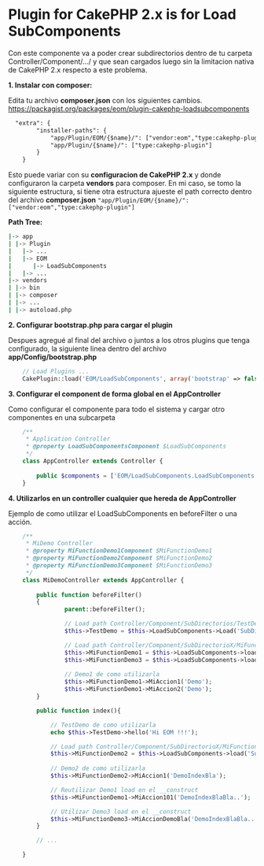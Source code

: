 # Plugin for CakePHP 2.x is for Load SubComponents
Con este componente va a poder crear subdirectorios dentro de tu carpeta Controller/Component/.../ y que sean cargados luego sin la limitacion nativa de CakePHP 2.x respecto a este problema.

**1. Instalar con composer:**

Edita tu archivo **composer.json** con los siguientes cambios.
https://packagist.org/packages/eom/plugin-cakephp-loadsubcomponents

```txt
  "extra": {
        "installer-paths": {
            "app/Plugin/EOM/{$name}/": ["vendor:eom","type:cakephp-plugin"],
            "app/Plugin/{$name}/": ["type:cakephp-plugin"]
        }
    }
 ```

Esto puede variar con su **configuracion de CakePHP 2.x** y donde configuraron la carpeta **vendors** para composer.
En mi caso, se tomo la siguiente estructura, si tiene otra estructura ajueste el path correcto dentro del archivo **composer.json** ``"app/Plugin/EOM/{$name}/": ["vendor:eom","type:cakephp-plugin"]``

**Path Tree:**

```bash
|-> app 
| |-> Plugin
|   |-> ...
|   |-> EOM
|      |-> LoadSubComponents
|   |-> ...
|-> vendors
| |-> bin
| |-> composer
| |-> ...
| |-> autoload.php
```

**2. Configurar bootstrap.php para cargar el plugin**

Despues agregué al final del archivo o juntos a los otros plugins que tenga configurado, la siguiente linea dentro del archivo **app/Config/bootstrap.php**

```php
    // Load Plugins ...
    CakePlugin::load('EOM/LoadSubComponents', array('bootstrap' => false, 'routes' => false));
```

**3. Configurar el component de forma global en el AppController**

Como configurar el componente para todo el sistema y cargar otro componentes en una subcarpeta

```php
    /**
     * Application Controller
     * @property LoadSubComponentsComponent $LoadSubComponents
     */
    class AppController extends Controller {
    
        public $components = ['EOM/LoadSubComponents.LoadSubComponents'];
    }
```

**4. Utilizarlos en un controller cualquier que hereda de AppController**

Ejemplo de como utilizar el LoadSubComponents en beforeFilter o una acción.

```php
    /**
     * MiDemo Controller
     * @property MiFunctionDemo1Component $MiFunctionDemo1
     * @property MiFunctionDemo2Component $MiFunctionDemo2
     * @property MiFunctionDemo3Component $MiFunctionDemo3
     */
    class MiDemoController extends AppController {
    
        public function beforeFilter()
        {
                parent::beforeFilter();

                // Load path Controller/Component/SubDirectorios/TestDemoComponent.php
                $this->TestDemo = $this->LoadSubComponents->Load('SubDirectorios/TestDemo');

                // Load path Controller/Component/SubDirectorioX/MiFunctionDemo1Component.php
                $this->MiFunctionDemo1 = $this->LoadSubComponents->load('SubDirectorioX/MiFunctionDemo1');
                $this->MiFunctionDemo3 = $this->LoadSubComponents->load('SubDirectorio/SubX/MiFunctionDemo3');
    
                // Demo1 de como utilizarla
                $this->MiFunctionDemo1->MiAccion1('Demo');
                $this->MiFunctionDemo1->MiAccion2('Demo');
        }

        public function index(){

            // TestDemo de como utilizarla
            echo $this->TestDemo->hello('Hi EOM !!!');

            // Load path Controller/Component/SubDirectorioX/MiFunctionDemo2Component.php
            $this->MiFunctionDemo2 = $this->LoadSubComponents->load('SubDirectorioX/MiFunctionDemo2');
            
            // Demo2 de como utilizarla
            $this->MiFunctionDemo2->MiAccion1('DemoIndexBla');

            // Reutilizar Demo1 load en el __construct
            $this->MiFunctionDemo1->MiAccion101('DemoIndexBlaBla..');

            // Utilizar Demo3 load en el __construct
            $this->MiFunctionDemo3->MiAccionDemoBla('DemoIndexBlaBla..');
        }

        // ...

    }
```
